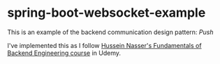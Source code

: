 # spring-boot-websocket-example

This is an example of the backend communication design pattern: _Push_

I've implemented this as I
follow [Hussein Nasser's Fundamentals of Backend Engineering course](https://www.udemy.com/course/fundamentals-of-backend-communications-and-protocols/)
in Udemy.